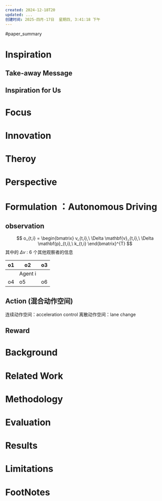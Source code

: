 ```yaml
---
created: 2024-12-18T20
updated: ...
创建时间: 2025-四月-17日  星期四, 3:41:18 下午
---
```

#paper_summary 

# Inspiration
## Take-away Message
## Inspiration for Us
# Focus
# Innovation
# Theroy
# Perspective
# Formulation ：Autonomous Driving

## observation

$$
o_{t,i} = \begin{bmatrix} v_{t,i},\ \Delta \mathbf{v}_{t,i},\ \Delta \mathbf{p}_{t,i},\ k_{t,i} \end{bmatrix}^{T}
$$
其中的 $\Delta v$ : 6 个其他观察者的信息

| o1  | o2      | o3  |
| --- | ------- | --- |
|     | Agent i |     |
| o4  | o5      | o6  |

## Action (混合动作空间)
连续动作空间：acceleration control
离散动作空间：lane change
## Reward



# Background
# Related Work
# Methodology
# Evaluation
# Results
# Limitations
# FootNotes
